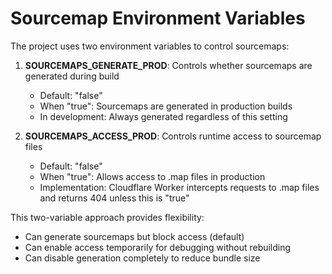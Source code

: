 # Sourcemap Environment Variables

The project uses two environment variables to control sourcemaps:

1. **SOURCEMAPS_GENERATE_PROD**: Controls whether sourcemaps are generated during build
   - Default: "false"
   - When "true": Sourcemaps are generated in production builds
   - In development: Always generated regardless of this setting

2. **SOURCEMAPS_ACCESS_PROD**: Controls runtime access to sourcemap files
   - Default: "false"
   - When "true": Allows access to .map files in production
   - Implementation: Cloudflare Worker intercepts requests to .map files and returns 404 unless this is "true"

This two-variable approach provides flexibility:
- Can generate sourcemaps but block access (default)
- Can enable access temporarily for debugging without rebuilding
- Can disable generation completely to reduce bundle size
